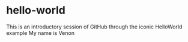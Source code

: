 # hello-world
This is an introductory session of GitHub through the iconic HelloWorld example
My name is Venon
